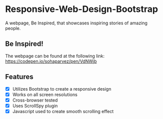 # Responsive-Web-Design-Bootstrap
A webpage, Be Inspired, that showcases inspiring stories of amazing people.

## Be Inspired!
The webpage can be found at the following link: https://codepen.io/sohaparvez/pen/VdNWjb

## Features
- [x] Utilizes Bootstrap to create a responsive design
- [x] Works on all screen resolutions
- [x] Cross-browser tested
- [x] Uses ScrollSpy plugin
- [x] Javascript used to create smooth scrolling effect
